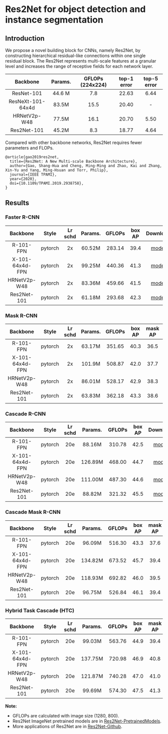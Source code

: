 # Res2Net for object detection and instance segmentation

## Introduction

We propose a novel building block for CNNs, namely Res2Net, by constructing hierarchical residual-like connections within one single residual block. The Res2Net represents multi-scale features at a granular level and increases the range of receptive fields for each network layer.

|    Backbone     |Params. | GFLOPs (224x224) | top-1 error | top-5 error |
| :-------------: |:----:  | :--------------: | :---------: | :---------: |
| ResNet-101      |44.6 M  | 7.8              |  22.63      |  6.44       |
| ResNeXt-101-64x4d |83.5M  | 15.5           |  20.40      |  -          |
| HRNetV2p-W48    | 77.5M  | 16.1             |  20.70      |  5.50       |
| Res2Net-101     | 45.2M  | 8.3              |  18.77      |  4.64       |

Compared with other backbone networks, Res2Net requires fewer parameters and FLOPs.
```
@article{gao2019res2net,
  title={Res2Net: A New Multi-scale Backbone Architecture},
  author={Gao, Shang-Hua and Cheng, Ming-Ming and Zhao, Kai and Zhang, Xin-Yu and Yang, Ming-Hsuan and Torr, Philip},
  journal={IEEE TPAMI},
  year={2020},
  doi={10.1109/TPAMI.2019.2938758},
}
```

## Results


### Faster R-CNN

|    Backbone     |  Style  | Lr schd | Params. | GFLOPs | box AP |       Download      |
| :-------------: | :-----: | :-----: | :----:  | :----: | :----: | :-----------------: |
| R-101-FPN       | pytorch |   2x    | 60.52M  | 283.14 |  39.4  |  [model](-)         |
| X-101-64x4d-FPN | pytorch |   2x    | 99.25M  | 440.36 |  41.3  |  [model](-)         |
| HRNetV2p-W48    | pytorch |   2x    | 83.36M  | 459.66 |  41.5  |  [model](-)         |
| Res2Net-101     | pytorch |   2x    | 61.18M  | 293.68 |  42.3  |  [model](-)         |

### Mask R-CNN
|    Backbone     |  Style  | Lr schd | Params. | GFLOPs | box AP | mask AP |       Download      |
| :-------------: | :-----: | :-----: | :----:  | :----: | :----: | :----:  | :-----------------: |
| R-101-FPN       | pytorch |   2x    | 63.17M  | 351.65 |  40.3  |  36.5   |  [model](-)         |
| X-101-64x4d-FPN | pytorch |   2x    | 101.9M  | 508.87 |  42.0  |  37.7   |  [model](-)         |
| HRNetV2p-W48    | pytorch |   2x    | 86.01M  | 528.17 |  42.9  |  38.3   |  [model](-)         |
| Res2Net-101     | pytorch |   2x    | 63.83M  | 362.18 |  43.3  |  38.6   |  [model](-)         |


### Cascade R-CNN

|    Backbone     |  Style  | Lr schd | Params. | GFLOPs | box AP |       Download      |
| :-------------: | :-----: | :-----: | :----:  | :----: | :----: | :-----------------: |
| R-101-FPN       | pytorch |   20e   | 88.16M  | 310.78 |  42.5  |  [model](-)         |
| X-101-64x4d-FPN | pytorch |   20e   | 126.89M | 468.00 |  44.7  |  [model](-)         |
| HRNetV2p-W48    | pytorch |   20e   | 111.00M | 487.30 |  44.6  |  [model](-)         |
| Res2Net-101     | pytorch |   20e   | 88.82M  | 321.32 |  45.5  |  [model](-)         |


### Cascade Mask R-CNN

|    Backbone     |  Style  | Lr schd | Params.  | GFLOPs | box AP | mask AP |       Download      |
| :-------------: | :-----: | :-----: | :----:   | :----: | :----: | :----:  | :-----------------: |
| R-101-FPN       | pytorch |   20e   | 96.09M   | 516.30 |  43.3  |  37.6   |  [model](-)         |
| X-101-64x4d-FPN | pytorch |   20e   | 134.82M  | 673.52 |  45.7  |  39.4   |  [model](-)         |
| HRNetV2p-W48    | pytorch |   20e   | 118.93M  | 692.82 |  46.0  |  39.5   |  [model](-)         |
| Res2Net-101     | pytorch |   20e   | 96.75M   | 526.84 |  46.1  |  39.4   |  [model](-)         |

### Hybrid Task Cascade (HTC)

|    Backbone     |  Style  | Lr schd | Params.  | GFLOPs | box AP | mask AP |       Download      |
| :-------------: | :-----: | :-----: | :----:   | :----: | :----: | :----:  | :-----------------: |
| R-101-FPN       | pytorch |   20e   | 99.03M   | 563.76 |  44.9  |  39.4   |  [model](-)         |
| X-101-64x4d-FPN | pytorch |   20e   | 137.75M  | 720.98 |  46.9  |  40.8   |  [model](-)         |
| HRNetV2p-W48    | pytorch |   20e   | 121.87M  | 740.28 |  47.0  |  41.0   |  [model](-)         |
| Res2Net-101     | pytorch |   20e   |  99.69M  | 574.30 |  47.5  |  41.3   |  [model](-)         |

**Note:**

- GFLOPs are calculated with image size (1280, 800).
- Res2Net ImageNet pretrained models are in [Res2Net-PretrainedModels](https://github.com/Res2Net/Res2Net-PretrainedModels).
- More applications of Res2Net are in [Res2Net-Github](https://github.com/Res2Net/).
